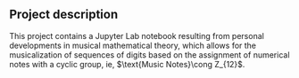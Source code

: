 <h2>Project description</h2>
<p>This project contains a Jupyter Lab notebook resulting from personal developments in musical mathematical theory, 
which allows for the musicalization of sequences of digits based on the assignment of numerical notes with a cyclic group, ie, $\text{Music Notes}\cong Z_{12}$.</p>
